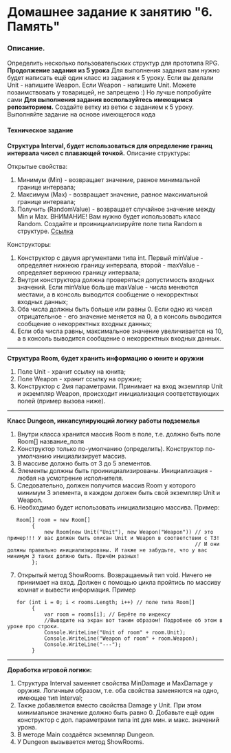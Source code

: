 # Домашнее задание к занятию "6. Память"

### Описание.

Определить несколько пользовательских структур для прототипа RPG. **Продолжение задания из 5 урока**
Для выполнения задания вам нужно будет написать ещё один класс из задания к 5 уроку. Если вы делали Unit - напишите Weapon. Если Weapon - напишите Unit. Можете позаимствовать у товарищей, не запрещено :) Но  лучше попробуйте сами
**Для выполнения задания воспользуйтесь имеющимся репозиторием.** Создайте ветку из ветки с заданием к 5 уроку. Выполняйте задание на основе имеющегося кода

#### Техническое задание
**Структура Interval, будет использоваться для определение границ интервала чисел с плавающей точкой.** Описание структуры:

Открытые свойства:
1. Минимум (Min) - возвращает значение, равное минимальной границе интервала;
2. Максимум (Max) - возвращает значение, равное максимальной границе интервала;
3. Получить (RandomValue) - возвращает случайное значение между Min и Max. ВНИМАНИЕ! Вам нужно будет использовать класс Random. Создайте и проинициализируйте поле типа Random в структуре. [Ссылка](https://learn.microsoft.com/en-us/dotnet/api/system.random?view=net-8.0)   
   
Конструкторы:
1. Конструктор с двумя аргументами типа int. Первый minValue - определяет нижнюю границу интервала, второй - maxValue - определяет верхнюю границу интервала;
4. Внутри конструктора должна проверяться допустимость входных значений. Если minValue больше maxValue - числа меняются местами, а в консоль выводится сообщение о некорректных входных данных;
5. Оба числа должны быть больше или равны 0. Если одно из чисел отрицательное - его значение меняется на 0, а в консоль выводится сообщение о некорректных входных данных;
6. Если оба числа равны, максимальное значение увеличивается на 10, а в консоль выводится сообщение о некорректных входных данных.
------------
**Структура Room, будет хранить информацию о юните и оружии**
1. Поле Unit - хранит ссылку на юнита;
2. Поле Weapon - хранит ссылку на оружие;
3. Конструктор с 2мя параметрами. Принимает на вход экземпляр Unit и экземпляр Weapon, происходит инициализация соответствующих полей (пример вызова ниже).

------------
**Класс Dungeon, инкапсулирующий логику работы подземелья**
1. Внутри класса хранится массив Room в поле, т.е. должно быть поле Room[] название_поля
2. Конструктор только по-умолчанию (определить). Конструктор по-умолчанию инициализирует массив.
3. В массиве должно быть от 3 до 5 элементов.
4. Элементы должны быть проинициализированы. Инициализация - любая на усмотрение исполнителя.
5. Следовательно, должен получится массив Room у которого минимум 3 элемента, в каждом должен быть свой экземпляр Unit и Weapon.
6. Необходимо будет использовать инициализацию массива. Пример:
```
   Room[] room = new Room[]
        {
            new Room(new Unit("Unit"), new Weapon("Weapon")) // это пример!!! У вас должен быть описан Unit и Weapon в соответствии с ТЗ!
                                                             // И они должны правильно инициализированы. И также не забудьте, что у вас минимум 3 таких должно быть. Причём разных!
        };
```
7. Открытый метод ShowRooms. Возвращаемый тип void. Ничего не принимает на вход. Должен с помощью цикла пройтись по массиву комнат и вывести информация. Пример

```
   for (int i = 0; i < rooms.Length; i++) // поле типа Room[]
        {
            var room = rooms[i]; // Берёте по индексу
            //Выводите на экран вот таким образом! Подробнее об этом в уроке про строки.
            Console.WriteLine("Unit of room" + room.Unit);
            Console.WriteLine("Weapon of room" + room.Weapon);
            Console.WriteLine("---");
        }
```
------------

**Доработка игровой логики:**
1. Структура Interval заменяет свойства MinDamage и MaxDamage у оружия. Логичным образом, т.е. оба свойства заменяются на одно, имеющее тип Interval;
2. Также добавляется вместо свойства Damage у Unit. При этом минимальное значение должно быть равно 0. Добавьте ещё один конструктор с доп. параметрами типа int для мин. и макс. значений урона.
3. В методе Main создаётся экземпляр Dungeon.
4. У Dungeon вызывается метод ShowRooms.
